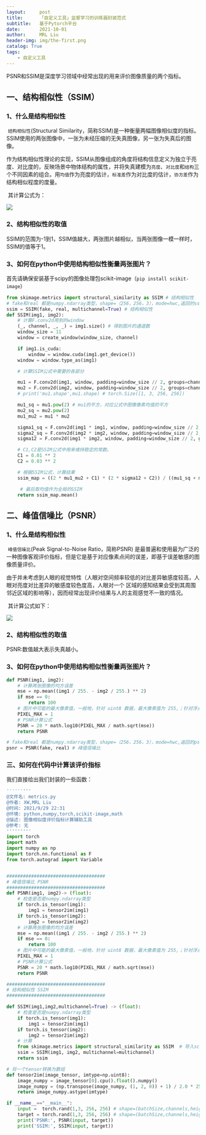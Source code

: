 ```yaml
---
layout:     post
title:      「自定义工具」监督学习的训练器封装范式
subtitle:   基于Pytorch平台
date:       2021-10-01
author:     MRL Liu
header-img: img/the-first.png
catalog: True
tags:
    - 自定义工具
---
```


PSNR和SSIM是深度学习领域中经常出现的用来评价图像质量的两个指标。

## 一、结构相似性（SSIM）

### 1、什么是结构相似性

​		`结构相似性`(Structural Similarity，简称SSIM)是一种衡量两幅图像相似度的指标。SSIM使用的两张图像中，一张为未经压缩的无失真图像，另一张为失真后的图像。

​		作为结构相似性理论的实现，SSIM从图像组成的角度将结构信息定义为独立于亮度、对比度的，反映场景中物体结构的属性，并将失真建模为`亮度`、`对比度`和`结构`三个不同因素的组合。用`均值`作为亮度的估计，`标准差`作为对比度的估计，`协方差`作为结构相似程度的度量。

​		其计算公式为：

![]({{site.baseurl}}/img-post/「技术笔记」图像生成的评价指标PSNR和SSIM/SSIM的计算公式.png)

### 2、结构相似性的取值

SSIM的范围为-1到1，SSIM值越大，两张图片越相似，当两张图像一模一样时，SSIM的值等于1。

### 3、如何在python中使用结构相似性衡量两张图片？

首先请确保安装基于scipy的图像处理包scikit-image（`pip install scikit-image`）

```python
from skimage.metrics import structural_similarity as SSIM # 结构相似性
# fake和real 都是numpy.ndarray类型，shape=（256，256，3），mode=hwc,返回的ssim是一个float类型
ssim = SSIM(fake, real, multichannel=True) # 结构相似性
def SSIM(img1, img2):
    # 计算F.conv2d用到的window
    (_, channel, _, _) = img1.size() # 得到图片的通道数
    window_size = 11
    window = create_window(window_size, channel)

    if img1.is_cuda:
        window = window.cuda(img1.get_device())
    window = window.type_as(img1)

    # 计算SSIM公式中需要的各部分

    mu1 = F.conv2d(img1, window, padding=window_size // 2, groups=channel) # 得到空洞卷积后的图片 mu1, 对应公式中图像像素的均值
    mu2 = F.conv2d(img2, window, padding=window_size // 2, groups=channel)
    # print('mu1.shape',mu1.shape) # torch.Size([1, 3, 256, 256])

    mu1_sq = mu1.pow(2) # mu1的平方，对应公式中图像像素均值的平方
    mu2_sq = mu2.pow(2)
    mu1_mu2 = mu1 * mu2

    sigma1_sq = F.conv2d(img1 * img1, window, padding=window_size // 2, groups=channel) - mu1_sq # img1 * img1经过空洞卷积后的结果：sigma1_sq对应公式中图像像素的方差
    sigma2_sq = F.conv2d(img2 * img2, window, padding=window_size // 2, groups=channel) - mu2_sq
    sigma12 = F.conv2d(img1 * img2, window, padding=window_size // 2, groups=channel) - mu1_mu2# 对应公式中两个图像的协方差

    # C1,C2是SSIM公式中用来维持稳定的常数。
    C1 = 0.01 ** 2
    C2 = 0.03 ** 2

    # 根据SSIM公式，计算结果
    ssim_map = ((2 * mu1_mu2 + C1) * (2 * sigma12 + C2)) / ((mu1_sq + mu2_sq + C1) * (sigma1_sq + sigma2_sq + C2))

     # 最后取均值作为全局的SSIM
    return ssim_map.mean()
```

## 二、峰值信噪比（PSNR）

### 1、什么是结构相似性

​		`峰值信噪比`(Peak Signal-to-Noise Ratio，简称PSNR) 是最普遍和使用最为广泛的一种图像客观评价指标，但是它是基于对应像素点间的误差，即基于误差敏感的图像质量评价。

​		由于并未考虑到人眼的视觉特性（人眼对空间频率较低的对比差异敏感度较高，人眼对亮度对比差异的敏感度较色度高，人眼对一个 区域的感知结果会受到其周围邻近区域的影响等），因而经常出现评价结果与人的主观感觉不一致的情况。

​		其计算公式如下：

![]({{site.baseurl}}/img-post/「技术笔记」图像生成的评价指标PSNR和SSIM/PSNR的计算公式.png)

### 2、结构相似性的取值

PSNR:数值越大表示失真越小。

### 3、如何在python中使用结构相似性衡量两张图片？

```Python
def PSNR(img1, img2):
    # 计算两张图像的均方误差
    mse = np.mean((img1 / 255. - img2 / 255.) ** 2)
    if mse == 0:
        return 100
    # 图片中可能的最大像素值，一般地，针对 uint8 数据，最大像素值为 255,；针对浮点型数据，最大像素值为 1。
    PIXEL_MAX = 1
    # PSNR计算公式
    PSNR = 20 * math.log10(PIXEL_MAX / math.sqrt(mse))
    return PSNR

# fake和real 都是numpy.ndarray类型，shape=（256，256，3），mode=hwc,返回的psnr是一个float类型
psnr = PSNR(fake, real) # 峰值信噪比
```

### 三、如何在代码中计算该评价指标

我们直接给出我们封装的一些函数：

```Python
'''''''''
@文件名: metrics.py
@作者: XW,MRL Liu
@时间: 2021/9/29 22:31
@环境: python,numpy,torch,scikit-image,math
@描述: 图像相似度评价指标计算辅助工具
@参考: 无
'''''''''
import torch
import math
import numpy as np
import torch.nn.functional as F
from torch.autograd import Variable


####################################
# 峰值信噪比 PSNR
####################################
def PSNR(img1, img2)-> (float):
    # 检查是否是numpy.ndarray类型
    if torch.is_tensor(img1):
        img1 = tensor2im(img1)
    if torch.is_tensor(img2):
        img2 = tensor2im(img2)
    # 计算两张图像的均方误差
    mse = np.mean((img1 / 255. - img2 / 255.) ** 2)
    if mse == 0:
        return 100
    # 图片中可能的最大像素值，一般地，针对 uint8 数据，最大像素值为 255,；针对浮点型数据，最大像素值为 1。
    PIXEL_MAX = 1
    # PSNR计算公式
    PSNR = 20 * math.log10(PIXEL_MAX / math.sqrt(mse))
    return PSNR

####################################
# 结构相似性 SSIM
####################################

def SSIM(img1,img2,multichannel=True) -> (float):
    # 检查是否是numpy.ndarray类型
    if torch.is_tensor(img1):
        img1 = tensor2im(img1)
    if torch.is_tensor(img2):
        img2 = tensor2im(img2)
    # 计算
    from skimage.metrics import structural_similarity as SSIM  # 导入scikit-image
    ssim = SSIM(img1, img2, multichannel=multichannel)
    return ssim

# 将一个tensor转换为数组
def tensor2im(image_tensor, imtype=np.uint8):
    image_numpy = image_tensor[0].cpu().float().numpy()
    image_numpy = (np.transpose(image_numpy, (1, 2, 0)) + 1) / 2.0 * 255.0
    return image_numpy.astype(imtype)

if __name__=="__main__":
    input =  torch.rand(1,3, 256, 256) # shape=(batchSize,channels,height,width)
    target = torch.rand(1,3, 256, 256) # shape=(batchSize,channels,height,width)
    print('PSNR:', PSNR(input, target))
    print('SSIM:', SSIM(input, target))
```

